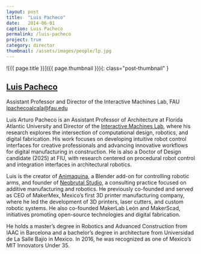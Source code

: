 ```yaml
---
layout: post
title:  "Luis Pacheco"
date:   2014-06-01
caption: Luis Pacheco
permalink: /luis-pacheco
project: true
category: director
thumbnail: /assets/images/people/lp.jpg
---
```

![{{ page.title }}]({{ page.thumbnail }}){: class="post-thumbnail" }

## [Luis Pacheco](https://www.luigipacheco.com)
Assistant Professor and Director of the Interactive Machines Lab, FAU
lpachecoalcala@fau.edu

 Luis Arturo Pacheco is an Assistant Professor of Architecture at Florida Atlantic University and Director of the [Interactive Machines Lab](https://www.fau.edu/artsandletters/architecture/research-labs/interactive-machines-lab/), where his research explores the intersection of computational design, robotics, and digital fabrication. His work focuses on developing intuitive robot control interfaces for creative professionals and advancing innovative workflows for digital manufacturing in construction. He is also a Doctor of Design candidate (2025) at FIU, with research centered on procedural robot control and integration interfaces in architectural robotics.

Luis is the creator of [Animaquina](www.animaquina.com), a Blender add-on for controlling robotic arms, and founder of [Neobrutal Studio](www.neobrutal.com), a consulting practice focused on additive manufacturing and robotics. He previously co-founded and served as CEO of MakerMex, Mexico’s first 3D printer manufacturing company, where he led the development of 3D printers, laser cutters, and custom robotic systems. He also co-founded MakerLab León and MakerScad, initiatives promoting open-source technologies and digital fabrication.

He holds a master’s degree in Robotics and Advanced Construction from IAAC in Barcelona and a bachelor’s degree in architecture from Universidad de La Salle  Bajío in Mexico. In 2016, he was recognized as one of Mexico’s MIT Innovators Under 35. 